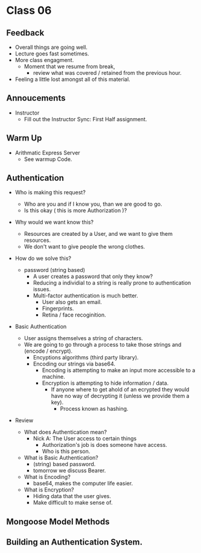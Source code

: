 # Class 06

## Feedback

- Overall things are going well.
- Lecture goes fast sometimes.
- More class engagment.
  - Moment that we resume from break,
    - review what was covered / retained from the previous hour.
- Feeling a little lost amongst all of this material.

## Annoucements

- Instructor
  - Fill out the Instructor Sync: First Half assignment.

## Warm Up

- Arithmatic Express Server
  - See warmup Code.

## Authentication

- Who is making this request?
  - Who are you and if I know you, than we are good to go.
  - Is this okay ( this is more Authorization )?
- Why would we want know this?
  - Resources are created by a User, and we want to give them resources.
  - We don't want to give people the wrong clothes.
- How do we solve this?
  - password (string based)
    - A user creates a password that only they know?
    - Reducing a individial to a string is really prone to authentication issues.
    - Multi-factor authentication is much better.
      - User also gets an email.
      - Fingerprints.
      - Retina / face recoginition.
- Basic Authentication
  - User assigns themselves a string of characters.
  - We are going to go through a process to take those strings and (encode / encrypt).
    - Encyptions algorithms (third party library).
    - Encoding our strings via base64.
      - Encoding is attempting to make an input more accessible to a machine.
      - Encryption is attempting to hide information / data.
        - If anyone where to get ahold of an ecrypted they would have no way of decrypting it (unless we provide them a key).
          - Process known as hashing.

- Review
  - What does Authentication mean?
    - Nick A: The User access to certain things
      - Authorization's job is does someone have access.
      - Who is this person.
  - What is Basic Authentication?
    - (string) based password.
    - tomorrow we discuss Bearer.
  - What is Encoding?
    - base64, makes the computer life easier.
  - What is Encryption?
    - Hiding data that the user gives.
    - Make difficult to make sense of.



## Mongoose Model Methods

## Building an Authentication System.
